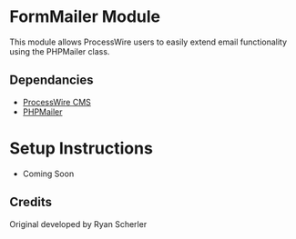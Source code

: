 # FormMailer Module

This module allows ProcessWire users to easily extend email functionality  using the PHPMailer class.

## Dependancies

* [ProcessWire CMS](https://github.com/processwire)
* [PHPMailer](https://github.com/PHPMailer/PHPMailer)

# Setup Instructions

* Coming Soon

## Credits

Original developed by Ryan Scherler 
